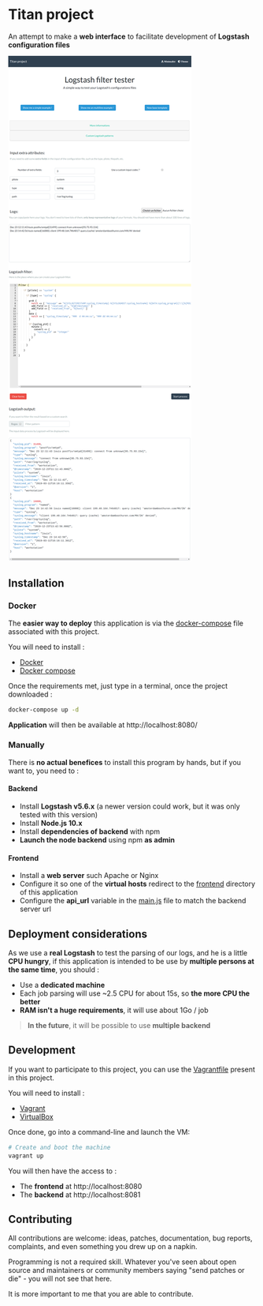 # Titan project

An attempt to make a **web interface** to facilitate development of **Logstash configuration files**

![Titan project frontend image](doc/titan-project-frontend.png)

## Installation

### Docker

The **easier way to deploy** this application is via the [docker-compose](docker-compose.yml) file associated with this project.

You will need to install :
- [Docker](https://www.docker.com/)
- [Docker compose](https://docs.docker.com/compose/)

Once the requirements met, just type in a terminal, once the project downloaded :

```bash
docker-compose up -d
```

**Application** will then be available at http://localhost:8080/

### Manually

There is **no actual benefices** to install this program by hands, but if you want to, you need to :

#### Backend

- Install **Logstash v5.6.x** (a newer version could work, but it was only tested with this version)
- Install **Node.js 10.x**
- Install **dependencies of backend** with npm
- **Launch the node backend** using npm **as admin**

#### Frontend

- Install a **web server** such Apache or Nginx
- Configure it so one of the **virtual hosts** redirect to the [frontend](frontend) directory of this application
- Configure the **api_url** variable in the [main.js](frontend/js/custom/main.js) file to match the backend server url


## Deployment considerations

As we use a **real Logstash** to test the parsing of our logs, and he is a little **CPU hungry**, if this application is intended to be use by **multiple persons at the same time**, you should :
- Use a **dedicated machine**
- Each job parsing will use ~2.5 CPU for about 15s, so **the more CPU the better**
- **RAM isn't a huge requirements**, it will use about 1Go / job

> **In the future**, it will be possible to use **multiple backend**


## Development

If you want to participate to this project, you can use the [Vagrantfile](Vagrantfile) present in this project.

You will need to install :
- [Vagrant](https://www.vagrantup.com/)
- [VirtualBox](https://www.virtualbox.org/)

Once done, go into a command-line and launch the VM:

```bash
# Create and boot the machine
vagrant up
```

You will then have the access to :
- The **frontend** at http://localhost:8080
- The **backend** at http://localhost:8081

## Contributing

All contributions are welcome: ideas, patches, documentation, bug reports,
complaints, and even something you drew up on a napkin.

Programming is not a required skill. Whatever you've seen about open source and
maintainers or community members  saying "send patches or die" - you will not
see that here.

It is more important to me that you are able to contribute.